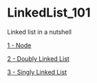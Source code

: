 # LinkedList_101
 Linked list in a nutshell

[1 - Node](Node.java)

[2 - Doubly Linked List](DoublyLinkedList.java)

[3 - Singly Linked List](SinglyLinkedList.java)

